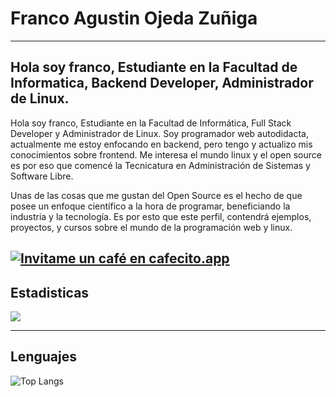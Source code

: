 # Franco Agustin Ojeda Zuñiga

---

## Hola soy franco, Estudiante en la Facultad de Informatica, Backend Developer, Administrador de Linux.  

Hola soy franco, Estudiante en la Facultad de Informática, Full Stack Developer y Administrador de Linux.
Soy programador web autodidacta, actualmente me estoy enfocando en backend, pero tengo y actualizo mis conocimientos sobre frontend. Me interesa el mundo linux y el open source es por eso que comencé la Tecnicatura en Administración de Sistemas y Software Libre. 

Unas de las cosas que me gustan del Open Source es el hecho de que posee un enfoque científico a la hora de programar, beneficiando la industria y la tecnología. Es por esto que este perfil, contendrá ejemplos, proyectos, y cursos sobre el mundo de la programación web y linux. 

[![Invitame un café en cafecito.app](https://cdn.cafecito.app/imgs/buttons/button_1.svg)](https://cafecito.app/francozuniga) 
---

## Estadisticas

![](https://github-readme-stats.vercel.app/api?username=francoZuniga32&show_icons=true&hide_border=true)

---

## Lenguajes

![Top Langs](https://github-readme-stats.vercel.app/api/top-langs/?username=FrancoZuniga32)
